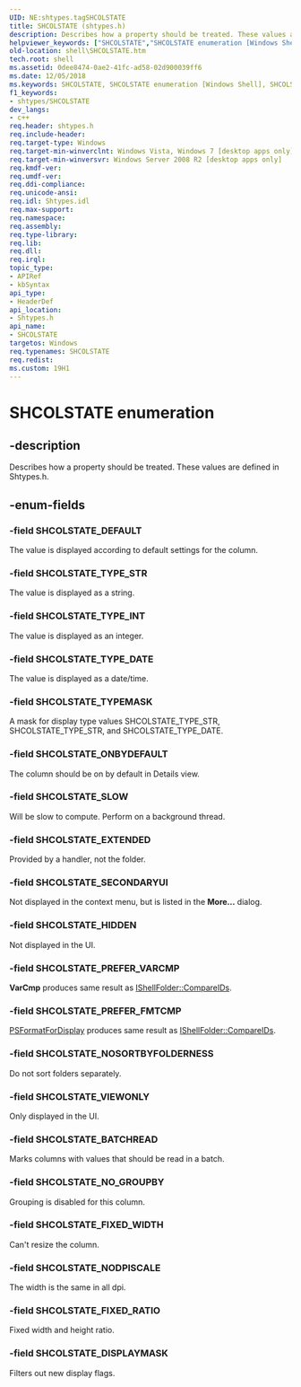 ```yaml
---
UID: NE:shtypes.tagSHCOLSTATE
title: SHCOLSTATE (shtypes.h)
description: Describes how a property should be treated. These values are defined in Shtypes.h.
helpviewer_keywords: ["SHCOLSTATE","SHCOLSTATE enumeration [Windows Shell]","SHCOLSTATE_BATCHREAD","SHCOLSTATE_DEFAULT","SHCOLSTATE_DISPLAYMASK","SHCOLSTATE_EXTENDED","SHCOLSTATE_FIXED_RATIO","SHCOLSTATE_FIXED_WIDTH","SHCOLSTATE_HIDDEN","SHCOLSTATE_NODPISCALE","SHCOLSTATE_NOSORTBYFOLDERNESS","SHCOLSTATE_NO_GROUPBY","SHCOLSTATE_ONBYDEFAULT","SHCOLSTATE_PREFER_FMTCMP","SHCOLSTATE_PREFER_VARCMP","SHCOLSTATE_SECONDARYUI","SHCOLSTATE_SLOW","SHCOLSTATE_TYPEMASK","SHCOLSTATE_TYPE_DATE","SHCOLSTATE_TYPE_INT","SHCOLSTATE_TYPE_STR","SHCOLSTATE_VIEWONLY","shell.SHCOLSTATE","shell_SHCOLSTATE","shtypes/SHCOLSTATE","shtypes/SHCOLSTATE_BATCHREAD","shtypes/SHCOLSTATE_DEFAULT","shtypes/SHCOLSTATE_DISPLAYMASK","shtypes/SHCOLSTATE_EXTENDED","shtypes/SHCOLSTATE_FIXED_RATIO","shtypes/SHCOLSTATE_FIXED_WIDTH","shtypes/SHCOLSTATE_HIDDEN","shtypes/SHCOLSTATE_NODPISCALE","shtypes/SHCOLSTATE_NOSORTBYFOLDERNESS","shtypes/SHCOLSTATE_NO_GROUPBY","shtypes/SHCOLSTATE_ONBYDEFAULT","shtypes/SHCOLSTATE_PREFER_FMTCMP","shtypes/SHCOLSTATE_PREFER_VARCMP","shtypes/SHCOLSTATE_SECONDARYUI","shtypes/SHCOLSTATE_SLOW","shtypes/SHCOLSTATE_TYPEMASK","shtypes/SHCOLSTATE_TYPE_DATE","shtypes/SHCOLSTATE_TYPE_INT","shtypes/SHCOLSTATE_TYPE_STR","shtypes/SHCOLSTATE_VIEWONLY"]
old-location: shell\SHCOLSTATE.htm
tech.root: shell
ms.assetid: 0dee8474-0ae2-41fc-ad58-02d900039ff6
ms.date: 12/05/2018
ms.keywords: SHCOLSTATE, SHCOLSTATE enumeration [Windows Shell], SHCOLSTATE_BATCHREAD, SHCOLSTATE_DEFAULT, SHCOLSTATE_DISPLAYMASK, SHCOLSTATE_EXTENDED, SHCOLSTATE_FIXED_RATIO, SHCOLSTATE_FIXED_WIDTH, SHCOLSTATE_HIDDEN, SHCOLSTATE_NODPISCALE, SHCOLSTATE_NOSORTBYFOLDERNESS, SHCOLSTATE_NO_GROUPBY, SHCOLSTATE_ONBYDEFAULT, SHCOLSTATE_PREFER_FMTCMP, SHCOLSTATE_PREFER_VARCMP, SHCOLSTATE_SECONDARYUI, SHCOLSTATE_SLOW, SHCOLSTATE_TYPEMASK, SHCOLSTATE_TYPE_DATE, SHCOLSTATE_TYPE_INT, SHCOLSTATE_TYPE_STR, SHCOLSTATE_VIEWONLY, shell.SHCOLSTATE, shell_SHCOLSTATE, shtypes/SHCOLSTATE, shtypes/SHCOLSTATE_BATCHREAD, shtypes/SHCOLSTATE_DEFAULT, shtypes/SHCOLSTATE_DISPLAYMASK, shtypes/SHCOLSTATE_EXTENDED, shtypes/SHCOLSTATE_FIXED_RATIO, shtypes/SHCOLSTATE_FIXED_WIDTH, shtypes/SHCOLSTATE_HIDDEN, shtypes/SHCOLSTATE_NODPISCALE, shtypes/SHCOLSTATE_NOSORTBYFOLDERNESS, shtypes/SHCOLSTATE_NO_GROUPBY, shtypes/SHCOLSTATE_ONBYDEFAULT, shtypes/SHCOLSTATE_PREFER_FMTCMP, shtypes/SHCOLSTATE_PREFER_VARCMP, shtypes/SHCOLSTATE_SECONDARYUI, shtypes/SHCOLSTATE_SLOW, shtypes/SHCOLSTATE_TYPEMASK, shtypes/SHCOLSTATE_TYPE_DATE, shtypes/SHCOLSTATE_TYPE_INT, shtypes/SHCOLSTATE_TYPE_STR, shtypes/SHCOLSTATE_VIEWONLY
f1_keywords:
- shtypes/SHCOLSTATE
dev_langs:
- c++
req.header: shtypes.h
req.include-header: 
req.target-type: Windows
req.target-min-winverclnt: Windows Vista, Windows 7 [desktop apps only]
req.target-min-winversvr: Windows Server 2008 R2 [desktop apps only]
req.kmdf-ver: 
req.umdf-ver: 
req.ddi-compliance: 
req.unicode-ansi: 
req.idl: Shtypes.idl
req.max-support: 
req.namespace: 
req.assembly: 
req.type-library: 
req.lib: 
req.dll: 
req.irql: 
topic_type:
- APIRef
- kbSyntax
api_type:
- HeaderDef
api_location:
- Shtypes.h
api_name:
- SHCOLSTATE
targetos: Windows
req.typenames: SHCOLSTATE
req.redist: 
ms.custom: 19H1
---
```


# SHCOLSTATE enumeration


## -description


Describes how a property should be treated. These values are defined in Shtypes.h.


## -enum-fields




### -field SHCOLSTATE_DEFAULT

The value is displayed according to default settings for the column.


### -field SHCOLSTATE_TYPE_STR

The value is displayed as a string.


### -field SHCOLSTATE_TYPE_INT

The value is displayed as an integer.


### -field SHCOLSTATE_TYPE_DATE

The value is displayed as a date/time.


### -field SHCOLSTATE_TYPEMASK

A mask for display type values SHCOLSTATE_TYPE_STR, SHCOLSTATE_TYPE_STR, and SHCOLSTATE_TYPE_DATE.


### -field SHCOLSTATE_ONBYDEFAULT

The column should be on by default in Details view.


### -field SHCOLSTATE_SLOW

Will be slow to compute. Perform on a background thread.


### -field SHCOLSTATE_EXTENDED

Provided by a handler, not the folder.


### -field SHCOLSTATE_SECONDARYUI

Not displayed in the context menu, but is listed in the <b>More...</b> dialog.


### -field SHCOLSTATE_HIDDEN

Not displayed in the UI.


### -field SHCOLSTATE_PREFER_VARCMP

<b>VarCmp</b> produces same result as <a href="https://docs.microsoft.com/windows/desktop/api/shobjidl_core/nf-shobjidl_core-ishellfolder-compareids">IShellFolder::CompareIDs</a>.


### -field SHCOLSTATE_PREFER_FMTCMP


<a href="https://docs.microsoft.com/windows/desktop/api/propsys/nf-propsys-psformatfordisplay">PSFormatForDisplay</a> produces same result as <a href="https://docs.microsoft.com/windows/desktop/api/shobjidl_core/nf-shobjidl_core-ishellfolder-compareids">IShellFolder::CompareIDs</a>.


### -field SHCOLSTATE_NOSORTBYFOLDERNESS

Do not sort folders separately.


### -field SHCOLSTATE_VIEWONLY

Only displayed in the UI.


### -field SHCOLSTATE_BATCHREAD

Marks columns with values that should be read in a batch.


### -field SHCOLSTATE_NO_GROUPBY

Grouping is disabled for this column.


### -field SHCOLSTATE_FIXED_WIDTH

Can't resize the column.


### -field SHCOLSTATE_NODPISCALE

The width is the same in all dpi.


### -field SHCOLSTATE_FIXED_RATIO

Fixed width and height ratio.


### -field SHCOLSTATE_DISPLAYMASK

Filters out new display flags.

